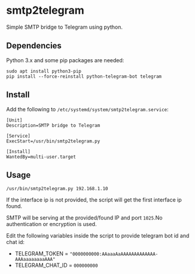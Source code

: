 # smtp2telegram
Simple SMTP bridge to Telegram using python.


## Dependencies
Python 3.x and some pip packages are needed:

	sudo apt install python3-pip
	pip install --force-reinstall python-telegram-bot telegram


## Install
Add the following to `/etc/systemd/system/smtp2telegram.service`:

	[Unit]
	Description=SMTP bridge to Telegram

	[Service]
	ExecStart=/usr/bin/smtp2telegram.py

	[Install]
	WantedBy=multi-user.target

## Usage
	/usr/bin/smtp2telegram.py 192.168.1.10
If the interface ip is not provided, the script will get the first interface ip found.

SMTP will be serving at the provided/found IP and port `1025`.No authentication or encryption is used.

Edit the following variables inside the script to provide telegram bot id and chat id:
- TELEGRAM_TOKEN = `"0000000000:AAaaaAaAAAAAAAAAAAAA-AAAaaaaaaaaAAA"`
- TELEGRAM_CHAT_ID = `000000000`
